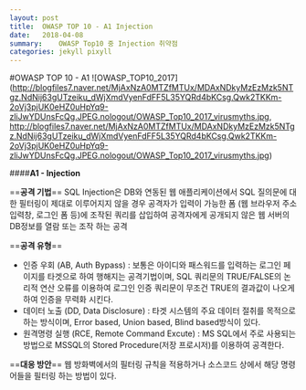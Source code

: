```yaml
---
layout:	post
title:	OWASP TOP 10 - A1 Injection
date:	2018-04-08 
summary:	OWASP Top10 중 Injection 취약점
categories:	jekyll pixyll
---
```


#OWASP TOP 10 - A1
![OWASP_TOP10_2017](http://blogfiles7.naver.net/MjAxNzA0MTZfMTUx/MDAxNDkyMzEzMzk5NTgz.NdNij63gUTzeiku_dWjXmdVyenFdFF5L35YQRd4bKCsg.Qwk2TKKm-2oVj3pjUK0eHZ0uHpYq9-zliJwYDUnsFcQg.JPEG.nologout/OWASP_Top10_2017_virusmyths.jpg, http://blogfiles7.naver.net/MjAxNzA0MTZfMTUx/MDAxNDkyMzEzMzk5NTgz.NdNij63gUTzeiku_dWjXmdVyenFdFF5L35YQRd4bKCsg.Qwk2TKKm-2oVj3pjUK0eHZ0uHpYq9-zliJwYDUnsFcQg.JPEG.nologout/OWASP_Top10_2017_virusmyths.jpg)

####**A1 - Injection**

==**공격 기법**==
SQL Injection은 DB와 연동된 웹 애플리케이션에서 SQL 질의문에 대한 필터링이 제대로 이루어지지 않을 경우 공격자가 입력이 가능한 폼 (웹 브라우저 주소 입력창, 로그인 폼 등)에 조작된 쿼리를 삽입하여 공격자에게 공개되지 않은 웹 서버의 DB정보를 열람 또는 조작 하는 공격

==**공격 유형**==
- 인증 우회 (AB, Auth Bypass)
 : 보통은 아이디와 패스워드를 입력하는 로그인 페이지를 타겟으로 하여 행해지는 공격기법이며, SQL 쿼리문의 TRUE/FALSE의 논리적 연산 오류를 이용하여 로그인 인증 쿼리문이 무조건 TRUE의 결과값이 나오게 하여 인증을 무력화 시킨다. 
- 데이터 노출 (DD, Data Disclosure)
 : 타겟 시스템의 주요 데이터 절취를 목적으로 하는 방식이며, Error based, Union based, Blind based방식이 있다.
- 원격명령 실행 (RCE, Remote Command Excute) 
 : MS SQL에서 주로 사용되는 방법으로 MSSQL의 Stored Procedure(저장 프로시저)를 이용하여 공격한다.

==**대응 방안**==
웹 방화벽에서의 필터링 규칙을 적용하거나 소스코드 상에서 해당 명령어들을 필터링 하는 방법이 있다.
